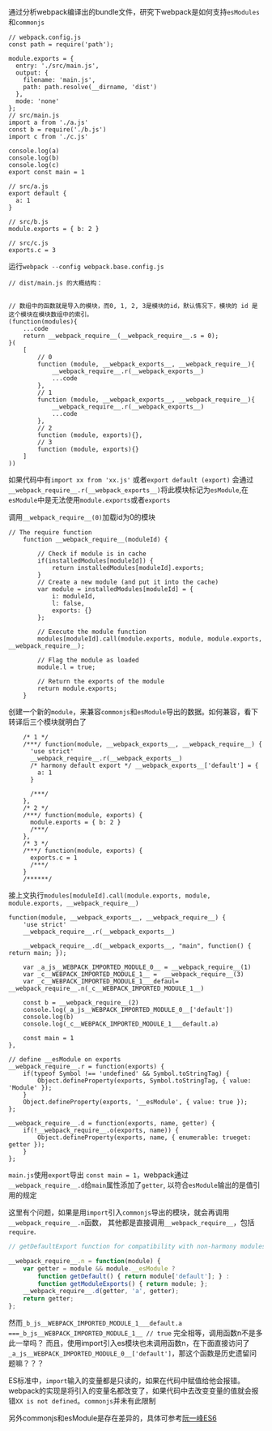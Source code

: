 

通过分析webpack编译出的bundle文件，研究下webpack是如何支持`esModules`和`commonjs`

```
// webpack.config.js
const path = require('path');

module.exports = {
  entry: './src/main.js',
  output: {
    filename: 'main.js',
    path: path.resolve(__dirname, 'dist')
  },
  mode: 'none'
};
// src/main.js
import a from './a.js'
const b = require('./b.js')
import c from './c.js'

console.log(a)
console.log(b)
console.log(c)
export const main = 1

// src/a.js
export default {
  a: 1
}

// src/b.js
module.exports = { b: 2 }

// src/c.js
exports.c = 3
```

运行`webpack --config webpack.base.config.js`

```
// dist/main.js 的大概结构：


// 数组中的函数就是导入的模块，而0, 1, 2, 3是模块的id，默认情况下，模块的 id 是这个模块在模块数组中的索引。
(function(modules){
    ...code
    return __webpack_require__(__webpack_require__.s = 0);
}(
    [
        // 0
        function (module, __webpack_exports__, __webpack_require__){
            __webpack_require__.r(__webpack_exports__)
            ...code
        }, 
        // 1
        function (module, __webpack_exports__, __webpack_require__){
            __webpack_require__.r(__webpack_exports__)
            ...code
        }, 
        // 2
        function (module, exports){},
        // 3
        function (module, exports){}
    ]  
))
```

如果代码中有`import xx from 'xx.js'` 或者`export default (export)` 会通过`__webpack_require__.r(__webpack_exports__)`将此模块标记为`esModule`,在`esModule`中是无法使用`module.exports`或者`exports`

调用`__webpack_require__(0)`加载id为0的模块

```
// The require function
 	function __webpack_require__(moduleId) {

 		// Check if module is in cache
 		if(installedModules[moduleId]) {
 			return installedModules[moduleId].exports;
 		}
 		// Create a new module (and put it into the cache)
 		var module = installedModules[moduleId] = {
 			i: moduleId,
 			l: false,
 			exports: {}
 		};

 		// Execute the module function
 		modules[moduleId].call(module.exports, module, module.exports, __webpack_require__);

		// Flag the module as loaded
 		module.l = true;

 		// Return the exports of the module
 		return module.exports;
 	}
```

创建一个新的`module`，来兼容`commonjs`和`esModule`导出的数据。如何兼容，看下转译后三个模块就明白了

```
    /* 1 */
    /***/ function(module, __webpack_exports__, __webpack_require__) {
      'use strict'
      __webpack_require__.r(__webpack_exports__)
      /* harmony default export */ __webpack_exports__['default'] = {
        a: 1
      }

      /***/
    },
    /* 2 */
    /***/ function(module, exports) {
      module.exports = { b: 2 }
      /***/
    },
    /* 3 */
    /***/ function(module, exports) {
      exports.c = 1
      /***/
    }
    /******/
```

接上文执行`modules[moduleId].call(module.exports, module, module.exports, __webpack_require__)`

```
function(module, __webpack_exports__, __webpack_require__) {
    'use strict'
    __webpack_require__.r(__webpack_exports__)
    
    __webpack_require__.d(__webpack_exports__, "main", function() { return main; });
    
    var _a_js__WEBPACK_IMPORTED_MODULE_0__ = __webpack_require__(1)
    var _c__WEBPACK_IMPORTED_MODULE_1__ =  __webpack_require__(3)
    var _c__WEBPACK_IMPORTED_MODULE_1___defaul= __webpack_require__.n(_c__WEBPACK_IMPORTED_MODULE_1__)
    
    const b = __webpack_require__(2)
    console.log(_a_js__WEBPACK_IMPORTED_MODULE_0__['default'])
    console.log(b)
    console.log(_c__WEBPACK_IMPORTED_MODULE_1___default.a)
    
    const main = 1
},

// define __esModule on exports
__webpack_require__.r = function(exports) {
	if(typeof Symbol !== 'undefined' && Symbol.toStringTag) {
		Object.defineProperty(exports, Symbol.toStringTag, { value: 'Module' });
	}
	Object.defineProperty(exports, '__esModule', { value: true });
};

__webpack_require__.d = function(exports, name, getter) {
	if(!__webpack_require__.o(exports, name)) {
		Object.defineProperty(exports, name, { enumerable: trueget: getter });	
	}
};
```

`main.js`使用`export`导出 `const main = 1`，webpack通过`__webpack_require__.d`给`main`属性添加了`getter`, 以符合`esModule`输出的是值引用的规定

这里有个问题，如果是用`import`引入`commonjs`导出的模块，就会再调用`__webpack_require__.n`函数， 其他都是直接调用`__webpack_require__`，包括`require`.

```js
// getDefaultExport function for compatibility with non-harmony modules

__webpack_require__.n = function(module) {
	var getter = module && module.__esModule ?
		function getDefault() { return module['default']; } :
		function getModuleExports() { return module; };
	__webpack_require__.d(getter, 'a', getter);
	return getter;
};
```

然而`_b_js__WEBPACK_IMPORTED_MODULE_1___default.a ===_b_js__WEBPACK_IMPORTED_MODULE_1__ // true` 完全相等，调用函数n不是多此一举吗？ 而且，使用import引入es模块也未调用函数n，在下面直接访问了`_a_js__WEBPACK_IMPORTED_MODULE_0__['default']`，那这个函数是历史遗留问题嘛？？？

ES标准中，`import`输入的变量都是只读的，如果在代码中赋值给他会报错。webpack的实现是将引入的变量名都改变了，如果代码中去改变变量的值就会报错`XX is not defined`。`commonjs`并未有此限制

另外commonjs和esModule是存在差异的，具体可参考[阮一峰ES6](http://es6.ruanyifeng.com/#docs/module-loader#ES6-模块与-CommonJS-模块的差异)